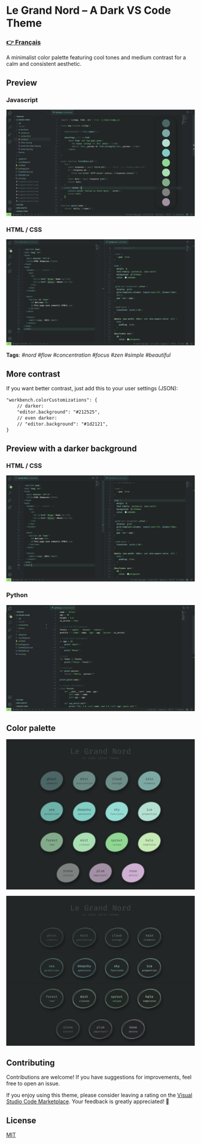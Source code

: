 # Le Grand Nord – A Dark VS Code Theme

### [👉 Français](README_fr.md)

A minimalist color palette featuring cool tones and medium contrast for a calm and consistent aesthetic.


## Preview

### Javascript
![Le Grand Nord Theme - JAVASCRIPT](screenshots/javascript.png)

### HTML / CSS
![Le Grand Nord Theme - HTML / CSS](screenshots/html-css.png)

**Tags**: *#nord #flow #concentration #focus #zen #simple #beautiful*


## More contrast

If you want better contrast, just add this to your user settings (JSON):

```jsonc
"workbench.colorCustomizations": {
	// darker:
	"editor.background": "#212525",
	// even darker:
	// "editor.background": "#1d2121",
}
```

## Preview with a darker background

### HTML / CSS
![Le Grand Nord Theme w/ Darker BG - HTML / CSS](screenshots/darker-html-css.png)

### Python
![Le Grand Nord Theme w/ Darker BG - PYTHON](screenshots/darker-python.png)

## Color palette

![Le Grand Nord Theme - color palette](screenshots/named-color-palette.png)

![Le Grand Nord Theme - color palette](screenshots/named-color-palette--text.png)

## Contributing

Contributions are welcome! If you have suggestions for improvements, feel free to open an issue.

If you enjoy using this theme, please consider leaving a rating on the [Visual Studio Code Marketplace](https://marketplace.visualstudio.com/items?itemName=ncodefun.le-grand-nord). Your feedback is greatly appreciated! 💖


## License

[MIT](LICENSE)
